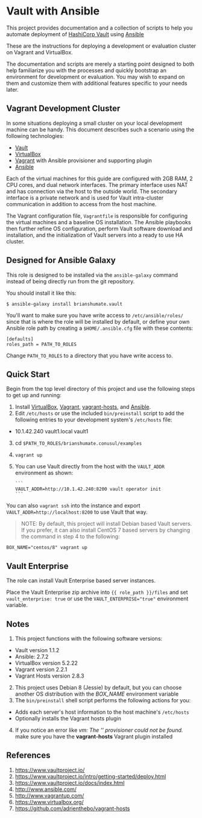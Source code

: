 # Vault with Ansible

This project provides documentation and a collection of scripts to help you automate deployment of [HashiCorp Vault](https://www.vaultproject.io/) using [Ansible](http://www.ansibleworks.com/)

These are the instructions for deploying a development or evaluation cluster on Vagrant and VirtualBox.

The documentation and scripts are merely a starting point designed to both help familiarize you with the processes and quickly bootstrap an environment for development or evaluation. You may wish to expand on them and customize them with additional features specific to your needs later.

## Vagrant Development Cluster

In some situations deploying a small cluster on your local development machine can be handy. This document describes such a scenario using the following technologies:

* [Vault](https://vault.io)
* [VirtualBox](https://www.virtualbox.org/)
* [Vagrant](http://www.vagrantup.com/) with Ansible provisioner and
  supporting plugin
* [Ansible](http://www.ansibleworks.com/)

Each of the virtual machines for this guide are configured with 2GB RAM, 2 CPU cores, and dual network interfaces. The primary interface uses NAT and has connection via the host to the outside world. The secondary interface is a private network and is used for Vault intra-cluster communication in addition to access from the host machine.

The Vagrant configuration file, `Vagrantfile` is responsible for configuring the virtual machines and a baseline OS installation. The Ansible playbooks then further refine OS configuration, perform Vault software download and installation, and the initialization of Vault servers into a ready to use HA cluster.

## Designed for Ansible Galaxy

This role is designed to be installed via the `ansible-galaxy` command instead of being directly run from the git repository.

You should install it like this:

```
$ ansible-galaxy install brianshumate.vault
```

You'll want to make sure you have write access to `/etc/ansible/roles/` since
that is where the role will be installed by default, or define your own
Ansible role path by creating a `$HOME/.ansible.cfg` file with these contents:

```
[defaults]
roles_path = PATH_TO_ROLES
```

Change `PATH_TO_ROLES` to a directory that you have write access to.

## Quick Start

Begin from the top level directory of this project and use the following
steps to get up and running:

1. Install [VirtualBox](https://www.virtualbox.org/wiki/Downloads), [Vagrant](http://downloads.vagrantup.com/), [vagrant-hosts](https://github.com/adrienthebo/vagrant-hosts), and [Ansible](http://www.ansibleworks.com/docs/intro_installation.html#latest-releases-via-pip).
2. Edit `/etc/hosts` or use the included `bin/preinstall` script to add
   the following entries to your development system's `/etc/hosts` file:
 * 10.1.42.240 vault1.local vault1
3. cd `$PATH_TO_ROLES/brianshumate.conusul/examples`
4. `vagrant up`
6. You can use Vault directly from the host with the `VAULT_ADDR` environment as shown:

       ```
       VAULT_ADDR=http://10.1.42.240:8200 vault operator init
       ```

You can also `vagrant ssh` into the instance and export `VAULT_ADDR=http://localhost:8200` to use Vault that way.

> NOTE: By default, this project will install Debian based Vault servers. If you prefer, it can also install CentOS 7 based servers by changing the command in step 4 to the following:

```
BOX_NAME="centos/8" vagrant up
```

## Vault Enterprise

The role can install Vault Enterprise based server instances.

Place the Vault Enterprise zip archive into `{{ role_path }}/files` and set `vault_enterprise: true` or use the `VAULT_ENTERPRISE="true"` environment variable.

## Notes

1. This project functions with the following software versions:
  * Vault version 1.1.2
  * Ansible: 2.7.2
  * VirtualBox version 5.2.22
  * Vagrant version 2.2.1
  * Vagrant Hosts version 2.8.3
2. This project uses Debian 8 (Jessie) by default, but you can choose another
   OS distribution with the *BOX_NAME* environment variable
3. The `bin/preinstall` shell script performs the following actions for you:
 * Adds each server's host information to the host machine's `/etc/hosts`
 * Optionally installs the Vagrant hosts plugin
4. If you notice an error like *vm: The '' provisioner could not be found.*
   make sure you have the **vagrant-hosts** Vagrant plugin installed

## References

1. https://www.vaultproject.io/
2. https://www.vaultproject.io/intro/getting-started/deploy.html
3. https://www.vaultproject.io/docs/index.html
4. http://www.ansible.com/
5. http://www.vagrantup.com/
6. https://www.virtualbox.org/
7. https://github.com/adrienthebo/vagrant-hosts
